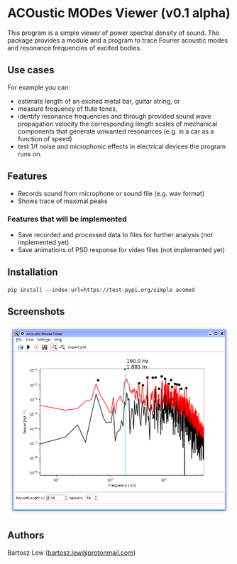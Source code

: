 # ACOustic MODes Viewer (v0.1 alpha)

This program is a simple viewer of power spectral density of sound. 
The package provides a module and a program to trace Fourier acoustic modes and resonance frequencies of excited bodies.

## Use cases
For example you can:
* estimate length of an excited metal bar, guitar string, or 
* measure frequency of flute tones, 
* identify resonance frequencies and through provided sound wave propagation velocity the corresponding length scales of mechanical components that generate unwanted resonances (e.g. in a car as a function of speed)
* test 1/f noise and microphonic effects in electrical devices the program runs on.


## Features
* Records sound from microphone or sound file (e.g. wav format)
* Shows trace of maximal peaks 


### Features that will be implemented 
* Save recorded and processed data to files for further analysis (not implemented yet)
* Save animations of PSD response for video files (not implemented yet)

## Installation
`pip install --index-url=https://test-pypi.org/simple acomod`

## Screenshots

![Screenshot](screenshot.png)

## Authors
Bartosz Lew (bartosz.lew@protonmail.com)
